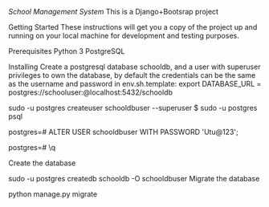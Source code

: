 *School Management System*
This is a Django+Bootsrap project


Getting Started
These instructions will get you a copy of the project up and running on your local machine for development and testing purposes.


Prerequisites
Python 3
PostgreSQL


Installing
Create a postgresql database schooldb, and a user with superuser privileges to own the database, by default the credentials can be the same as the username and password in env.sh.template: export DATABASE_URL = postgres://schooluser:<password>@localhost:5432/schooldb

sudo -u postgres createuser schooldbuser --superuser
$ sudo -u postgres psql

postgres=# ALTER USER schooldbuser WITH PASSWORD 'Utu@123';

postgres=# \q

Create the database

sudo -u postgres createdb schooldb -O schooldbuser
Migrate the database

python manage.py migrate
